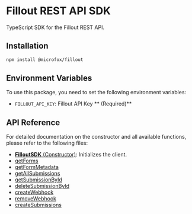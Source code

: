 # Fillout REST API SDK

TypeScript SDK for the Fillout REST API.

## Installation

```bash
npm install @microfox/fillout
```

## Environment Variables

To use this package, you need to set the following environment variables:

- `FILLOUT_API_KEY`: Fillout API Key ** (Required)**

## API Reference

For detailed documentation on the constructor and all available functions, please refer to the following files:

- [**FilloutSDK** (Constructor)](./docs/FilloutSDK.md): Initializes the client.
- [getForms](./docs/getForms.md)
- [getFormMetadata](./docs/getFormMetadata.md)
- [getAllSubmissions](./docs/getAllSubmissions.md)
- [getSubmissionById](./docs/getSubmissionById.md)
- [deleteSubmissionById](./docs/deleteSubmissionById.md)
- [createWebhook](./docs/createWebhook.md)
- [removeWebhook](./docs/removeWebhook.md)
- [createSubmissions](./docs/createSubmissions.md)

